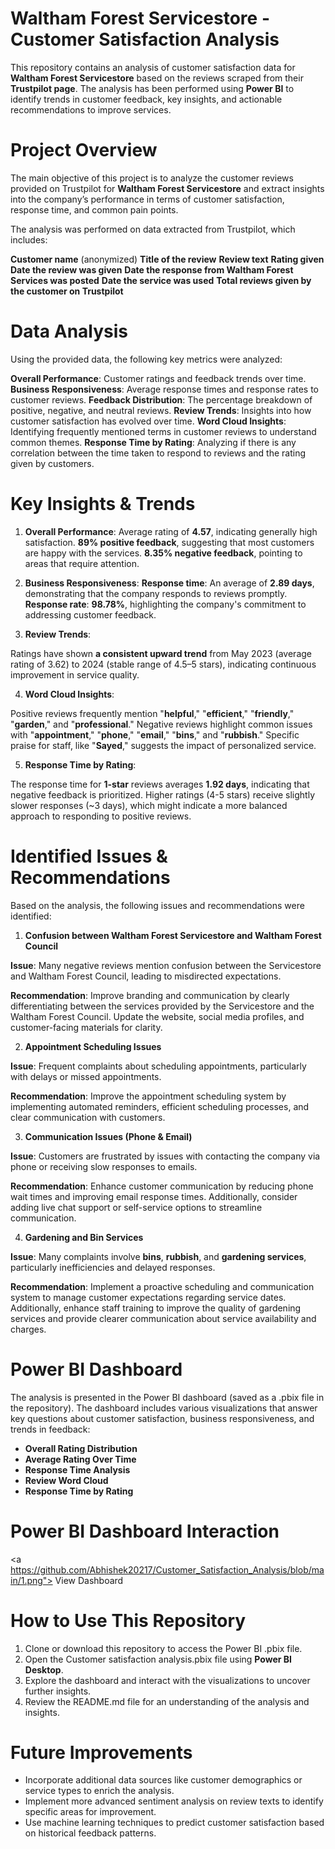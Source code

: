 # Waltham Forest Servicestore - Customer Satisfaction Analysis
This repository contains an analysis of customer satisfaction data for **Waltham Forest Servicestore** based on the reviews scraped from their **Trustpilot page**. The analysis has been performed using **Power BI** to identify trends in customer feedback, key insights, and actionable recommendations to improve services.

# Project Overview
The main objective of this project is to analyze the customer reviews provided on Trustpilot for **Waltham Forest Servicestore** and extract insights into the company’s performance in terms of customer satisfaction, response time, and common pain points.

The analysis was performed on data extracted from Trustpilot, which includes:

**Customer name** (anonymized)
**Title of the review**
**Review text**
**Rating given**
**Date the review was given**
**Date the response from Waltham Forest Services was posted**
**Date the service was used**
**Total reviews given by the customer on Trustpilot**

# Data Analysis

Using the provided data, the following key metrics were analyzed:

**Overall Performance**: Customer ratings and feedback trends over time.
**Business Responsiveness**: Average response times and response rates to customer reviews.
**Feedback Distribution**: The percentage breakdown of positive, negative, and neutral reviews.
**Review Trends**: Insights into how customer satisfaction has evolved over time.
**Word Cloud Insights**: Identifying frequently mentioned terms in customer reviews to understand common themes.
**Response Time by Rating**: Analyzing if there is any correlation between the time taken to respond to reviews and the rating given by customers.

# Key Insights & Trends

1) **Overall Performance**:
Average rating of **4.57**, indicating generally high satisfaction.
**89% positive feedback**, suggesting that most customers are happy with the services.
**8.35% negative feedback**, pointing to areas that require attention.

2) **Business Responsiveness**:
**Response time**: An average of **2.89 days**, demonstrating that the company responds to reviews promptly.
**Response rate**: **98.78%**, highlighting the company's commitment to addressing customer feedback.

3) **Review Trends**:

Ratings have shown **a consistent upward trend** from May 2023 (average rating of 3.62) to 2024 (stable range of 4.5–5 stars), indicating continuous improvement in service quality.

4) **Word Cloud Insights**:

Positive reviews frequently mention "**helpful**," "**efficient**," "**friendly**," "**garden**," and "**professional**."
Negative reviews highlight common issues with "**appointment**," "**phone**," "**email**," "**bins**," and "**rubbish**."
Specific praise for staff, like "**Sayed**," suggests the impact of personalized service.

5) **Response Time by Rating**:

The response time for **1-star** reviews averages **1.92 days**, indicating that negative feedback is prioritized.
Higher ratings (4-5 stars) receive slightly slower responses (~3 days), which might indicate a more balanced approach to responding to positive reviews.

# Identified Issues & Recommendations

Based on the analysis, the following issues and recommendations were identified:

1. **Confusion between Waltham Forest Servicestore and Waltham Forest Council**

**Issue**: Many negative reviews mention confusion between the Servicestore and Waltham Forest Council, leading to misdirected expectations.

**Recommendation**: Improve branding and communication by clearly differentiating between the services provided by the Servicestore and the Waltham Forest Council. Update the website, social media profiles, and customer-facing materials for clarity.

2. **Appointment Scheduling Issues**

**Issue**: Frequent complaints about scheduling appointments, particularly with delays or missed appointments.

**Recommendation**: Improve the appointment scheduling system by implementing automated reminders, efficient scheduling processes, and clear communication with customers.

3. **Communication Issues (Phone & Email)**
   
**Issue**: Customers are frustrated by issues with contacting the company via phone or receiving slow responses to emails.

**Recommendation**: Enhance customer communication by reducing phone wait times and improving email response times. Additionally, consider adding live chat support or self-service options to streamline communication.

4. **Gardening and Bin Services**
   
**Issue**: Many complaints involve **bins**, **rubbish**, and **gardening services**, particularly inefficiencies and delayed responses.

**Recommendation**: Implement a proactive scheduling and communication system to manage customer expectations regarding service dates. Additionally, enhance staff training to improve the quality of gardening services and provide clearer communication about service availability and charges.

# Power BI Dashboard

The analysis is presented in the Power BI dashboard (saved as a .pbix file in the repository). The dashboard includes various visualizations that answer key questions about customer satisfaction, business responsiveness, and trends in feedback:

* **Overall Rating Distribution**
* **Average Rating Over Time**
* **Response Time Analysis**
* **Review Word Cloud**
* **Response Time by Rating**

# Power BI Dashboard Interaction 
<a https://github.com/Abhishek20217/Customer_Satisfaction_Analysis/blob/main/1.png"> View Dashboard <a/>

# How to Use This Repository

1) Clone or download this repository to access the Power BI .pbix file.
2) Open the Customer satisfaction analysis.pbix file using **Power BI Desktop**.
3) Explore the dashboard and interact with the visualizations to uncover further insights.
4) Review the README.md file for an understanding of the analysis and insights.

# Future Improvements
* Incorporate additional data sources like customer demographics or service types to enrich the analysis.
* Implement more advanced sentiment analysis on review texts to identify specific areas for improvement.
* Use machine learning techniques to predict customer satisfaction based on historical feedback patterns.

